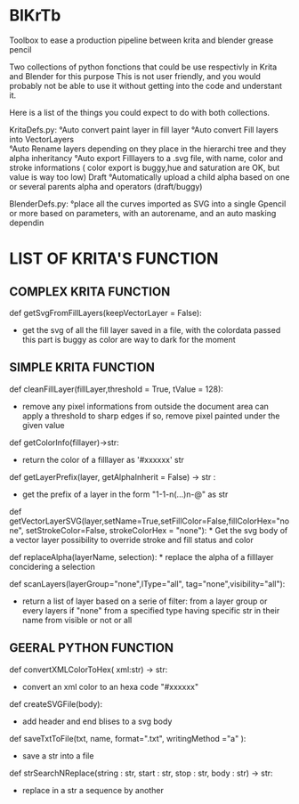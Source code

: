 # BlKrTb
Toolbox to ease a production pipeline between krita and blender grease pencil

Two collections of python fonctions that could be use respectivly in Krita and Blender for this purpose
This is not user friendly, and you would probably not be able to use it without getting into the code and understant it.

Here is a list of the things you could expect to do with both collections.

KritaDefs.py:
  °Auto convert paint layer in fill layer
  °Auto convert Fill layers into VectorLayers  
  °Auto Rename layers depending on they place in the hierarchi tree and they alpha inheritancy
  °Auto export Filllayers to a .svg file, with name, color and stroke informations ( color export is buggy,hue and saturation are OK, but value is way too low)
  Draft
  °Automatically upload a child alpha based on one or several parents alpha and operators (draft/buggy)
  
 BlenderDefs.py:
 °place all the curves imported as SVG into a single Gpencil or more based on parameters, with an autorename, and an auto masking dependin
  

# LIST OF KRITA'S FUNCTION

## COMPLEX KRITA FUNCTION

def getSvgFromFillLayers(keepVectorLayer = False):
  * get the svg of all the fill layer saved in a file, with the colordata passed 
   this part is buggy as color are way to dark for the moment
  
## SIMPLE KRITA FUNCTION



def cleanFillLayer(fillLayer,threshold = True, tValue = 128):
  * remove any pixel informations from outside the document area
  can apply a threshold to sharp edges 
  if so, remove pixel painted under the given value
    


def getColorInfo(fillayer)->str: 
  * return the color of a filllayer as '#xxxxxx' str



def getLayerPrefix(layer, getAlphaInherit = False) -> str :
  * get the prefix of a layer in the form "1-1-n(...)n-@" as str



def getVectorLayerSVG(layer,setName=True,setFillColor=False,fillColorHex="none", setStrokeColor=False, strokeColorHex = "none"):
    * Get the svg body of a vector layer
    possibility to override stroke and fill status and color



def replaceAlpha(layerName, selection): 
    * replace the alpha of a filllayer concidering a selection            


def scanLayers(layerGroup="none",lType="all", tag="none",visibility="all"):
  * return a list of layer based on a serie of filter:
  from a layer group or every layers if "none"
  from a specified type
  having specific str in their name
  from visible or not or all
  
  
  ## GEERAL PYTHON FUNCTION


def convertXMLColorToHex( xml:str) -> str:
   * convert an xml color to an hexa code "#xxxxxx"

def createSVGFile(body): 
   * add header  and end blises to a svg body

def saveTxtToFile(txt, name, format=".txt", writingMethod ="a" ): 
   * save a str into a file

def strSearchNReplace(string : str, start : str, stop : str, body : str) -> str: 
   * replace in a str a sequence by another


